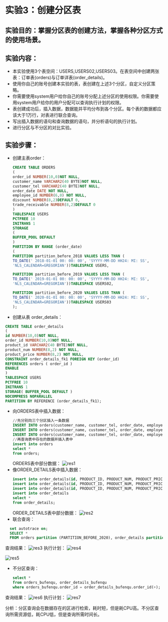 # 实验3：创建分区表
## 实验目的：掌握分区表的创建方法，掌握各种分区方式的使用场景。
## 实验内容：
* 本实验使用3个表空间：USERS,USERS02,USERS03。在表空间中创建两张表：订单表(orders)与订单详表(order_details)。
* 使用你自己的账号创建本实验的表，表创建在上述3个分区，自定义分区策略。
* 你需要使用system用户给你自己的账号分配上述分区的使用权限。你需要使用system用户给你的用户分配可以查询执行计划的权限。
* 表创建成功后，插入数据，数据能并平均分布到各个分区。每个表的数据都应该大于1万行，对表进行联合查询。
* 写出插入数据的语句和查询数据的语句，并分析语句的执行计划。
* 进行分区与不分区的对比实验。
## 实验步骤：
* 创建主表order：
    ```sql
    CREATE TABLE ORDERS
    (
    order_id NUMBER(10,0)NOT NULL,
    customer_name VARCHAR2(40 BYTE)NOT NULL,
    customer_tel VARCHAR2(40 BYTE)NOT NULL,
    order_date DATE NOT NULL,
    employee_id NUMBER(6,0) NOT NULL,
    discount NUMBER(8,2)DEFAULT 0,
    trade_receivable NUMBER(8,2)DEFAULT 0
    )
    TABLESPACE USERS
    PCTFREE 10
    INITRANS 1
    STORAGE
    (
    BUFFER_POOL DEFAULT
    )
    PARTITION BY RANGE (order_date)
    (
    PARTITION partition_before_2018 VALUES LESS THAN (
    TO_DATE(' 2018-01-01 00: 00: 00', 'SYYYY-MM-DD HH24: MI: SS',
    'NLS_CALENDAR=GREGORIAN'))TABLESPACE USERS,
    
    PARTITION partition_before_2019 VALUES LESS THAN (
    TO_DATE(' 2019-01-01 00: 00: 00', 'SYYYY-MM-DD HH24: MI: SS',
    'NLS_CALENDAR=GREGORIAN'))TABLESPACE USERS02,
    
    PARTITION partition_before_2020 VALUES LESS THAN (
    TO_DATE(' 2020-01-01 00: 00: 00', 'SYYYY-MM-DD HH24: MI: SS',
    'NLS_CALENDAR=GREGORIAN'))TABLESPACE USERS03
    );
  ```
 * 创建从表 order_details：
  ```sql
  CREATE TABLE order_details
  (
  id NUMBER(10,0)NOT NULL,
  order_id NUMBER(10,0)NOT NULL,
  product_id VARCHAR2(40 BYTE)NOT NULL,
  product_num NUMBER(8,2) NOT NULL,
  product_price NUMBER(8,2) NOT NULL,
  CONSTRAINT order_details_fk1 FOREIGN KEY (order_id)
  REFERENCES orders ( order_id )
  ENABLE
  )
  TABLESPACE USERS
  PCTFREE 10 
  INITRANS 1
  STORAGE( BUFFER_POOL DEFAULT )
  NOCOMPRESS NOPARALLEL
  PARTITION BY REFERENCE (order_details_fk1);
```
* 向ORDERS表中插入数据：
    ```sql
    //先分别向三个分区插入一条数据
    INSERT INTO orders(customer_name, customer_tel, order_date, employee_id, trade_receivable, discount) VALUES('wjl', '182', to_date ( '2017-05-12 13:25:20' , 'YYYY-MM-DD HH24:MI:SS' ), 1, 10, 3);
    INSERT INTO orders(customer_name, customer_tel, order_date, employee_id, trade_receivable, discount) VALUES('zjw', '155', to_date ( '2018-05-12 13:25:20' , 'YYYY-MM-DD HH24:MI:SS' ), 2, 11, 4);
    INSERT INTO orders(customer_name, customer_tel, order_date, employee_id, trade_receivable, discount) VALUES('lll', '182', to_date ( '2019-05-12 13:25:20' , 'YYYY-MM-DD HH24:MI:SS' ), 3, 12, 5);
    //再查询表中存在的数据并插入表中
    insert into orders
    select *
    from orders;
  
    ```
    ORDERS表中部分数据：
    ![res1](1.png) 
 * 像ORDER_DETAILS表中插入数据：
    ```sql
    insert into order_details(id, PRODUCT_ID, PRODUCT_NUM, PRODUCT_PRICE) VALUES(123, 123, 123, 250);
    insert into order_details(id, PRODUCT_ID, PRODUCT_NUM, PRODUCT_PRICE) VALUES(234, 234, 234, 350);
    insert into order_details(id, PRODUCT_ID, PRODUCT_NUM, PRODUCT_PRICE) VALUES(345, 345, 345, 450);
    insert into order_details
    select *
    from order_details;
    ```
    ORDER_DETAILS表中部分数据：
     ![res2](2.png) 
  * 联合查询：
  ```sql
    set autotrace on;
    SELECT *
    FROM orders partition (PARTITION_BEFORE_2020), order_details partition (PARTITION_BEFORE_2020);
  ```
  查询结果：
  ![res3](3.png) 
  执行计划：
  ![res4](4.png)
  
  ![res5](5.png)
  * 不分区查询：
     ```sql
    select * 
    from orders_bufenqu, order_details_bufenqu 
    where orders_bufenqu.order_id = order_details_bufenqu.order_id(+);
    ```
   查询结果：
   ![res6](6.png)
   执行计划：
   ![res7](7.png)
  
  分析：分区查询会在数据存在的区进行检索，耗时短，但是耗CPU高。不分区查询所需资源低，耗CPU低，但是查询所需时间长。